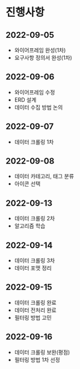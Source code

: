 # 진행사항
## 2022-09-05
- 와이어프레임 완성(1차)
- 요구사항 정의서 완성(1차)

## 2022-09-06
- 와이어프레임 수정
- ERD 설계
- 데이터 수집 방법 논의

## 2022-09-07
- 데이터 크롤링 1차

## 2022-09-08
- 데이터 카테고리, 태그 분류
- 아이콘 선택

## 2022-09-13
- 데이터 크롤링 2차
- 알고리즘 학습

## 2022-09-14
- 데이터 크롤링 3차
- 데이터 포맷 정리

## 2022-09-15
- 데이터 크롤링 완료
- 데이터 전처리 완료
- 필터링 방법 고민

## 2022-09-16
- 데이터 크롤링 보완(평점)
- 필터링 방법 1차 선정